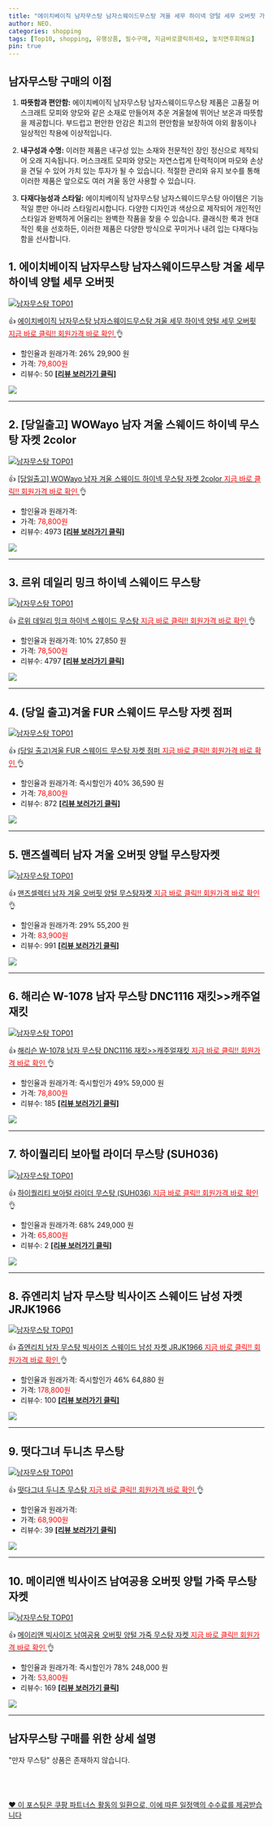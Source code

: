 ```yaml
---
title: "에이치베이직 남자무스탕 남자스웨이드무스탕 겨울 세무 하이넥 양털 세무 오버핏 가격 최저가 할인가 남자무스탕 최저가 추천 제품 비교"
author: NEO.
categories: shopping
tags: [Top10, shopping, 유행상품, 필수구매, 지금바로클릭하세요, 놓치면후회해요]
pin: true
---
```

## 남자무스탕 구매의 이점
1. **따뜻함과 편안함:** 에이치베이직 남자무스탕 남자스웨이드무스탕 제품은 고품질 머스크래트 모피와 양모와 같은 소재로 만들어져 추운 겨울철에 뛰어난 보온과 따뜻함을 제공합니다. 부드럽고 편안한 안감은 최고의 편안함을 보장하여 야외 활동이나 일상적인 착용에 이상적입니다.


2. **내구성과 수명:** 이러한 제품은 내구성 있는 소재와 전문적인 장인 정신으로 제작되어 오래 지속됩니다. 머스크래트 모피와 양모는 자연스럽게 탄력적이며 마모와 손상을 견딜 수 있어 가치 있는 투자가 될 수 있습니다. 적절한 관리와 유지 보수를 통해 이러한 제품은 앞으로도 여러 겨울 동안 사용할 수 있습니다.


3. **다재다능성과 스타일:** 에이치베이직 남자무스탕 남자스웨이드무스탕 아이템은 기능적일 뿐만 아니라 스타일리시합니다. 다양한 디자인과 색상으로 제작되어 개인적인 스타일과 완벽하게 어울리는 완벽한 작품을 찾을 수 있습니다. 클래식한 룩과 현대적인 룩을 선호하든, 이러한 제품은 다양한 방식으로 꾸미거나 내려 입는 다재다능함을 선사합니다.

   

## 1. 에이치베이직 남자무스탕 남자스웨이드무스탕 겨울 세무 하이넥 양털 세무 오버핏

[![남자무스탕 TOP01](https://thumbnail9.coupangcdn.com/thumbnails/remote/490x490ex/image/vendor_inventory/d12e/2a17d37c93477cbfc82929ceb028c6ef00a0df2c78ffbf07ca9d22b63139.jpg)](https://link.coupang.com/re/AFFSDP?lptag=AF3617701&subid=GithubCoopas&pageKey=6995120093&traceid=V0-153&itemId=17133176287&vendorItemId=84306235688)


👍 [에이치베이직 남자무스탕 남자스웨이드무스탕 겨울 세무 하이넥 양털 세무 오버핏 <font color=red> 지금 바로 클릭!! 회원가격 바로 확인 </font> ](https://link.coupang.com/re/AFFSDP?lptag=AF3617701&subid=GithubCoopas&pageKey=6995120093&traceid=V0-153&itemId=17133176287&vendorItemId=84306235688) 👌 


- 할인율과 원래가격: 26%  29,900   원
- 가격: <span style='color:red'>79,800원</span>
- 리뷰수: 50  [**[리뷰 보러가기 클릭]**](https://link.coupang.com/re/AFFSDP?lptag=AF3617701&subid=GithubCoopas&pageKey=6995120093&traceid=V0-153&itemId=17133176287&vendorItemId=84306235688)

[![](/discount_price.png)](https://link.coupang.com/re/AFFSDP?lptag=AF3617701&subid=GithubCoopas&pageKey=6995120093&traceid=V0-153&itemId=17133176287&vendorItemId=84306235688)

---


   

## 2. [당일출고] WOWayo 남자 겨울 스웨이드 하이넥 무스탕 자켓 2color

[![남자무스탕 TOP01](https://thumbnail8.coupangcdn.com/thumbnails/remote/490x490ex/image/vendor_inventory/9b31/62c96285f5c0c274b4a1a3422d1cc5ab19ced8ca1a7329ee6b04ea195f7d.png)](https://link.coupang.com/re/AFFSDP?lptag=AF3617701&subid=GithubCoopas&pageKey=340351515&traceid=V0-153&itemId=1083758351&vendorItemId=5588144493)


👍 [[당일출고] WOWayo 남자 겨울 스웨이드 하이넥 무스탕 자켓 2color <font color=red> 지금 바로 클릭!! 회원가격 바로 확인 </font> ](https://link.coupang.com/re/AFFSDP?lptag=AF3617701&subid=GithubCoopas&pageKey=340351515&traceid=V0-153&itemId=1083758351&vendorItemId=5588144493) 👌 


- 할인율과 원래가격: 
- 가격: <span style='color:red'>78,800원</span>
- 리뷰수: 4973  [**[리뷰 보러가기 클릭]**](https://link.coupang.com/re/AFFSDP?lptag=AF3617701&subid=GithubCoopas&pageKey=340351515&traceid=V0-153&itemId=1083758351&vendorItemId=5588144493)

[![](/discount_price.png)](https://link.coupang.com/re/AFFSDP?lptag=AF3617701&subid=GithubCoopas&pageKey=340351515&traceid=V0-153&itemId=1083758351&vendorItemId=5588144493)

---


   

## 3. 르위 데일리 밍크 하이넥 스웨이드 무스탕

[![남자무스탕 TOP01](https://thumbnail9.coupangcdn.com/thumbnails/remote/490x490ex/image/vendor_inventory/f3de/d8a3626978c3bb1433151e4c1f6592bebc99d9a2653bc04feed8a8f196ee.png)](https://link.coupang.com/re/AFFSDP?lptag=AF3617701&subid=GithubCoopas&pageKey=7746751012&traceid=V0-153&itemId=20856115582&vendorItemId=87932559742)


👍 [르위 데일리 밍크 하이넥 스웨이드 무스탕 <font color=red> 지금 바로 클릭!! 회원가격 바로 확인 </font> ](https://link.coupang.com/re/AFFSDP?lptag=AF3617701&subid=GithubCoopas&pageKey=7746751012&traceid=V0-153&itemId=20856115582&vendorItemId=87932559742) 👌 


- 할인율과 원래가격: 10%  27,850   원
- 가격: <span style='color:red'>78,500원</span>
- 리뷰수: 4797  [**[리뷰 보러가기 클릭]**](https://link.coupang.com/re/AFFSDP?lptag=AF3617701&subid=GithubCoopas&pageKey=7746751012&traceid=V0-153&itemId=20856115582&vendorItemId=87932559742)

[![](/discount_price.png)](https://link.coupang.com/re/AFFSDP?lptag=AF3617701&subid=GithubCoopas&pageKey=7746751012&traceid=V0-153&itemId=20856115582&vendorItemId=87932559742)

---


   

## 4. (당일 출고)겨울 FUR 스웨이드 무스탕 자켓 점퍼

[![남자무스탕 TOP01](https://thumbnail8.coupangcdn.com/thumbnails/remote/490x490ex/image/vendor_inventory/b29b/aa475cd1575f705a71eb40e244600a64c1553bb54572587514ce54b802ec.jpg)](https://link.coupang.com/re/AFFSDP?lptag=AF3617701&subid=GithubCoopas&pageKey=1124138481&traceid=V0-153&itemId=2090142299&vendorItemId=88193300851)


👍 [(당일 출고)겨울 FUR 스웨이드 무스탕 자켓 점퍼 <font color=red> 지금 바로 클릭!! 회원가격 바로 확인 </font> ](https://link.coupang.com/re/AFFSDP?lptag=AF3617701&subid=GithubCoopas&pageKey=1124138481&traceid=V0-153&itemId=2090142299&vendorItemId=88193300851) 👌 


- 할인율과 원래가격: 즉시할인가 40%  36,590   원
- 가격: <span style='color:red'>78,800원</span>
- 리뷰수: 872  [**[리뷰 보러가기 클릭]**](https://link.coupang.com/re/AFFSDP?lptag=AF3617701&subid=GithubCoopas&pageKey=1124138481&traceid=V0-153&itemId=2090142299&vendorItemId=88193300851)

[![](/discount_price.png)](https://link.coupang.com/re/AFFSDP?lptag=AF3617701&subid=GithubCoopas&pageKey=1124138481&traceid=V0-153&itemId=2090142299&vendorItemId=88193300851)

---


   

## 5. 맨즈셀렉터 남자 겨울 오버핏 양털 무스탕자켓

[![남자무스탕 TOP01](https://thumbnail9.coupangcdn.com/thumbnails/remote/490x490ex/image/vendor_inventory/7dd4/ab797d934633b2c654537271612f385b7fa114cdf5e01792c366d2ada9f1.jpg)](https://link.coupang.com/re/AFFSDP?lptag=AF3617701&subid=GithubCoopas&pageKey=7532646001&traceid=V0-153&itemId=19782249973&vendorItemId=86885075225)


👍 [맨즈셀렉터 남자 겨울 오버핏 양털 무스탕자켓 <font color=red> 지금 바로 클릭!! 회원가격 바로 확인 </font> ](https://link.coupang.com/re/AFFSDP?lptag=AF3617701&subid=GithubCoopas&pageKey=7532646001&traceid=V0-153&itemId=19782249973&vendorItemId=86885075225) 👌 


- 할인율과 원래가격: 29%  55,200   원
- 가격: <span style='color:red'>83,900원</span>
- 리뷰수: 991  [**[리뷰 보러가기 클릭]**](https://link.coupang.com/re/AFFSDP?lptag=AF3617701&subid=GithubCoopas&pageKey=7532646001&traceid=V0-153&itemId=19782249973&vendorItemId=86885075225)

[![](/discount_price.png)](https://link.coupang.com/re/AFFSDP?lptag=AF3617701&subid=GithubCoopas&pageKey=7532646001&traceid=V0-153&itemId=19782249973&vendorItemId=86885075225)

---


   

## 6. 해리슨 W-1078 남자 무스탕 DNC1116 재킷>>캐주얼재킷

[![남자무스탕 TOP01](https://thumbnail7.coupangcdn.com/thumbnails/remote/490x490ex/image/vendor_inventory/6e51/54a97865573b99ccc84ab6129e46daffbe82c16aa672cf342703fa1b4a9c.jpg)](https://link.coupang.com/re/AFFSDP?lptag=AF3617701&subid=GithubCoopas&pageKey=331240726&traceid=V0-153&itemId=1058471298&vendorItemId=5533660579)


👍 [해리슨 W-1078 남자 무스탕 DNC1116 재킷>>캐주얼재킷 <font color=red> 지금 바로 클릭!! 회원가격 바로 확인 </font> ](https://link.coupang.com/re/AFFSDP?lptag=AF3617701&subid=GithubCoopas&pageKey=331240726&traceid=V0-153&itemId=1058471298&vendorItemId=5533660579) 👌 


- 할인율과 원래가격: 즉시할인가 49%  59,000   원
- 가격: <span style='color:red'>78,800원</span>
- 리뷰수: 185  [**[리뷰 보러가기 클릭]**](https://link.coupang.com/re/AFFSDP?lptag=AF3617701&subid=GithubCoopas&pageKey=331240726&traceid=V0-153&itemId=1058471298&vendorItemId=5533660579)

[![](/discount_price.png)](https://link.coupang.com/re/AFFSDP?lptag=AF3617701&subid=GithubCoopas&pageKey=331240726&traceid=V0-153&itemId=1058471298&vendorItemId=5533660579)

---


   

## 7. 하이퀄리티 보아털 라이더 무스탕 (SUH036)

[![남자무스탕 TOP01](https://thumbnail8.coupangcdn.com/thumbnails/remote/490x490ex/image/vendor_inventory/898f/5f62f6afc8c592b21b9e175eab3ce36161deab0f5c55e5ce35ae8decee10.jpg)](https://link.coupang.com/re/AFFSDP?lptag=AF3617701&subid=GithubCoopas&pageKey=331712552&traceid=V0-153&itemId=1059913763&vendorItemId=5536815595)


👍 [하이퀄리티 보아털 라이더 무스탕 (SUH036) <font color=red> 지금 바로 클릭!! 회원가격 바로 확인 </font> ](https://link.coupang.com/re/AFFSDP?lptag=AF3617701&subid=GithubCoopas&pageKey=331712552&traceid=V0-153&itemId=1059913763&vendorItemId=5536815595) 👌 


- 할인율과 원래가격: 68%  249,000   원
- 가격: <span style='color:red'>65,800원</span>
- 리뷰수: 2  [**[리뷰 보러가기 클릭]**](https://link.coupang.com/re/AFFSDP?lptag=AF3617701&subid=GithubCoopas&pageKey=331712552&traceid=V0-153&itemId=1059913763&vendorItemId=5536815595)

[![](/discount_price.png)](https://link.coupang.com/re/AFFSDP?lptag=AF3617701&subid=GithubCoopas&pageKey=331712552&traceid=V0-153&itemId=1059913763&vendorItemId=5536815595)

---


   

## 8. 쥬엔리치 남자 무스탕 빅사이즈 스웨이드 남성 자켓 JRJK1966

[![남자무스탕 TOP01](https://thumbnail10.coupangcdn.com/thumbnails/remote/490x490ex/image/vendor_inventory/edad/5ed8556bac9aba255628de6460c07f7754b9369ed7269ad4718429ed07dd.jpeg)](https://link.coupang.com/re/AFFSDP?lptag=AF3617701&subid=GithubCoopas&pageKey=7719119906&traceid=V0-153&itemId=20711312713&vendorItemId=87782339200)


👍 [쥬엔리치 남자 무스탕 빅사이즈 스웨이드 남성 자켓 JRJK1966 <font color=red> 지금 바로 클릭!! 회원가격 바로 확인 </font> ](https://link.coupang.com/re/AFFSDP?lptag=AF3617701&subid=GithubCoopas&pageKey=7719119906&traceid=V0-153&itemId=20711312713&vendorItemId=87782339200) 👌 


- 할인율과 원래가격: 즉시할인가 46%  64,880   원
- 가격: <span style='color:red'>178,800원</span>
- 리뷰수: 100  [**[리뷰 보러가기 클릭]**](https://link.coupang.com/re/AFFSDP?lptag=AF3617701&subid=GithubCoopas&pageKey=7719119906&traceid=V0-153&itemId=20711312713&vendorItemId=87782339200)

[![](/discount_price.png)](https://link.coupang.com/re/AFFSDP?lptag=AF3617701&subid=GithubCoopas&pageKey=7719119906&traceid=V0-153&itemId=20711312713&vendorItemId=87782339200)

---


   

## 9. 떳다그녀 두니츠 무스탕

[![남자무스탕 TOP01](https://thumbnail10.coupangcdn.com/thumbnails/remote/490x490ex/image/vendor_inventory/13a9/eb3a5b0f0451ef89fe6e6d905ce0e67f013dcd8842ba25548f6801007db3.jpg)](https://link.coupang.com/re/AFFSDP?lptag=AF3617701&subid=GithubCoopas&pageKey=6202222233&traceid=V0-153&itemId=12313225616&vendorItemId=87730933137)


👍 [떳다그녀 두니츠 무스탕 <font color=red> 지금 바로 클릭!! 회원가격 바로 확인 </font> ](https://link.coupang.com/re/AFFSDP?lptag=AF3617701&subid=GithubCoopas&pageKey=6202222233&traceid=V0-153&itemId=12313225616&vendorItemId=87730933137) 👌 


- 할인율과 원래가격: 
- 가격: <span style='color:red'>68,900원</span>
- 리뷰수: 39  [**[리뷰 보러가기 클릭]**](https://link.coupang.com/re/AFFSDP?lptag=AF3617701&subid=GithubCoopas&pageKey=6202222233&traceid=V0-153&itemId=12313225616&vendorItemId=87730933137)

[![](/discount_price.png)](https://link.coupang.com/re/AFFSDP?lptag=AF3617701&subid=GithubCoopas&pageKey=6202222233&traceid=V0-153&itemId=12313225616&vendorItemId=87730933137)

---


   

## 10. 메이리앤 빅사이즈 남여공용 오버핏 양털 가죽 무스탕 자켓

[![남자무스탕 TOP01](https://thumbnail7.coupangcdn.com/thumbnails/remote/490x490ex/image/vendor_inventory/8acc/104b038fba0ccea4ff205c62238d7056a6c576e3b2344d8de9b912ed024b.jpg)](https://link.coupang.com/re/AFFSDP?lptag=AF3617701&subid=GithubCoopas&pageKey=7721529982&traceid=V0-153&itemId=20724357618&vendorItemId=87795233468)


👍 [메이리앤 빅사이즈 남여공용 오버핏 양털 가죽 무스탕 자켓 <font color=red> 지금 바로 클릭!! 회원가격 바로 확인 </font> ](https://link.coupang.com/re/AFFSDP?lptag=AF3617701&subid=GithubCoopas&pageKey=7721529982&traceid=V0-153&itemId=20724357618&vendorItemId=87795233468) 👌 


- 할인율과 원래가격: 즉시할인가 78%  248,000   원
- 가격: <span style='color:red'>53,800원</span>
- 리뷰수: 169  [**[리뷰 보러가기 클릭]**](https://link.coupang.com/re/AFFSDP?lptag=AF3617701&subid=GithubCoopas&pageKey=7721529982&traceid=V0-153&itemId=20724357618&vendorItemId=87795233468)

[![](/discount_price.png)](https://link.coupang.com/re/AFFSDP?lptag=AF3617701&subid=GithubCoopas&pageKey=7721529982&traceid=V0-153&itemId=20724357618&vendorItemId=87795233468)

---
## 남자무스탕 구매를 위한 상세 설명
"만자 무스탕" 상품은 존재하지 않습니다.<br><br><br><br><br> [ ❤  이 포스팅은 쿠팡 파트너스 활동의 일환으로, 이에 따른 일정액의 수수료를 제공받습니다](https://link.coupang.com/a/bcEFyh)